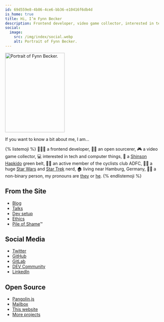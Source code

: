 ```yaml
---
id: 69d559e8-4b86-4ce6-bb36-e10416f6db4d
is_home: true
title: Hi, I’m Fynn Becker
description: Frontend developer, video game collector, interested in tech and computer things, cyclist, Shinson Hapkido 🥋, Star Wars and Star Trek 🖖🏻
social:
  image:
    src: /img/index/social.webp
    alt: Portrait of Fynn Becker.
---
```


<img src="/img/index/portrait.webp" alt="Portrait of Fynn Becker." width="195" height="260" class="image is-right">

If you want to know a bit about me, I am…

{% listemoji %}
🧑🏻‍💻 a frontend developer,
🧙🏻 an open sourcerer,
🎮 a video game collector,
💻 interested in tech and computer things,
🥋 a [Shinson Hapkido](http://www.shinsonhapkido.org) green belt,
🚴🏻 an active member of the cyclists club ADFC,
🖖🏻 a huge [Star Wars](https://twitter.com/mvsde/status/1408409600643190788) and [Star Trek](https://twitter.com/mvsde/status/1400519056374046726) nerd,
🏠 living near Hamburg, Germany,
🏳️‍🌈 a non-binary person, my pronouns are [they](https://pronoun.is/they) or [he](https://pronoun.is/he).
{% endlistemoji %}

## From the Site

* [Blog](/blog/)
* [Talks](/talks/)
* [Dev setup](/uses/)
* [Ethics](/ethics/)
* [Pile of Shame](/games/)™

## Social Media

* [Twitter](https://twitter.com/mvsde)
* [GitHub](https://github.com/mvsde)
* [GitLab](https://gitlab.com/mvsde)
* [DEV Community](https://dev.to/fynn)
* [LinkedIn](https://linkedin.com/in/fynn)

## Open Source

* [Pangolin.js](https://pangolinjs.org)
* [Mailbox](https://github.com/mvsde/mailbox)
* [This website](https://github.com/mvsde/website)
* [More projects](https://github.com/mvsde?tab=repositories)
